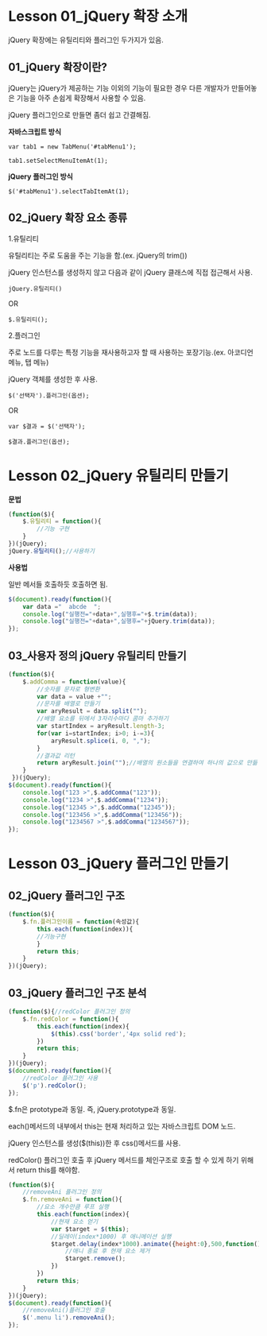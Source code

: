 # Lesson 01_jQuery 확장 소개

jQuery 확장에는 유틸리티와 플러그인 두가지가 있음.

## 01_jQuery 확장이란?

jQuery는 jQuery가 제공하는 기능 이외의 기능이 필요한 경우 다른 개발자가 만들어놓은 기능을 아주 손쉽게 확장해서 사용할 수 있음.

jQuery 플러그인으로 만들면 좀더 쉽고 간결해짐.

**자바스크립트 방식**

`var tab1 = new TabMenu('#tabMenu1');`

`tab1.setSelectMenuItemAt(1);`

**jQuery 플러그인 방식**

`$('#tabMenu1').selectTabItemAt(1);`



## 02_jQuery 확장 요소 종류

1.유틸리티

유틸리티는 주로 도움을 주는 기능을 함.(ex. jQuery의 trim())

jQuery 인스턴스를 생성하지 않고 다음과 같이 jQuery 클래스에 직접 접근해서 사용.

`jQuery.유틸리티()`

OR

`$.유틸리티();`

2.플러그인

주로 노드를 다루는 특정 기능을 재사용하고자 할 때 사용하는 포장기능.(ex. 아코디언 메뉴, 탭 메뉴)

jQuery 객체를 생성한 후 사용.

`$('선택자').플러그인(옵션);`

OR

`var $결과 = $('선택자');`

`$결과.플러그인(옵션);`



# Lesson 02_jQuery 유틸리티 만들기

**문법**

```javascript
(function($){
    $.유틸리티 = function(){
        //기능 구현
    }
})(jQuery);
jQuery.유틸리티();//사용하기
```

**사용법**

일반 메서들 호출하듯 호출하면 됨.

```javascript
$(document).ready(function(){
    var data ="  abcde  ";
    console.log("실행전="+data+",실행후="+$.trim(data));
    console.log("실행전="+data+",실행후="+jQuery.trim(data));
});
```

## 03_사용자 정의 jQuery 유틸리티 만들기

```javascript
(function($){
    $.addComma = function(value){
        //숫자를 문자로 형변환
        var data = value +"";
        //문자를 배열로 만들기
        var aryResult = data.split("");
        //배열 요소를 뒤에서 3자리수마다 콤마 추가하기
        var startIndex = aryResult.length-3;
        for(var i=startIndex; i>0; i-=3){
            aryResult.splice(i, 0, ",");
        }
        //결과값 리턴
        return aryResult.join("");//배열의 원소들을 연결하여 하나의 값으로 만듦
    }
 })(jQuery);
$(document).ready(function(){
    console.log("123 >",$.addComma("123"));
    console.log("1234 >",$.addComma("1234"));
    console.log("12345 >",$.addComma("12345"));
    console.log("123456 >",$.addComma("123456"));
    console.log("1234567 >",$.addComma("1234567"));
});
```

# Lesson 03_jQuery 플러그인 만들기

## 02_jQuery 플러그인 구조

```javascript
(function($){
    $.fn.플러그인이름 = function(속성값){
        this.each(function(index)){
        //기능구현          
        }
        return this;
    }
})(jQuery);
```

## 03_jQuery 플러그인 구조 분석

```javascript
(function($){//redColor 플러그인 정의
    $.fn.redColor = function(){
        this.each(function(index){
            $(this).css('border','4px solid red');
        })
        return this;
    }
})(jQuery);
$(document).ready(function(){
    //redColor 플러그인 사용
    $('p').redColor();
});
```

$.fn은 prototype과 동일. 즉, jQuery.prototype과 동일.

each()메서드의 내부에서 this는 현재 처리하고 있는 자바스크립트 DOM 노드.

jQuery 인스턴스를 생성($(this))한 후 css()메서드를 사용.

redColor() 플러그인 호출 후 jQuery 메서드를 체인구조로 호출 할 수 있게 하기 위해서 return this를 해야함.



```javascript
(function($){
    //removeAni 플러그인 정의
    $.fn.removeAni = function(){
        //요소 개수만큼 루프 실행
        this.each(function(index){
            //현재 요소 얻기
            var $target = $(this);
            //딜레이(index*1000) 후 애니메이션 실행
            $target.delay(index*1000).animate({height:0},500,function(){
                //애니 종료 후 현재 요소 제거
                $target.remove();
            })
        })
        return this;
    }
})(jQuery);
$(document).ready(function(){
    //removeAni()플러그인 호출
    $('.menu li').removeAni();
});
```

